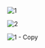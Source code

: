![1](https://user-images.githubusercontent.com/105069006/171213480-6695b6ae-6d2c-46a1-bc08-9bcf0bced432.png)

![2](https://user-images.githubusercontent.com/105069006/195093012-fb267ccb-3845-4752-b566-55989714eb4b.png)


![1 - Copy](https://user-images.githubusercontent.com/105069006/195093040-8e88593e-71bf-4247-ab2f-a459ba324015.png)

